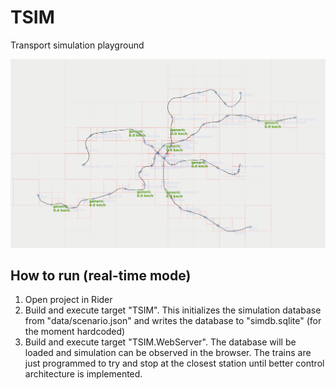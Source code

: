 # TSIM
Transport simulation playground

![screenshot](https://github.com/cejpmart/TSIM/blob/develop/screenshots/output.svg)

## How to run (real-time mode)

1. Open project in Rider
2. Build and execute target "TSIM". This initializes the simulation database from "data/scenario.json" and writes the
   database to "simdb.sqlite" (for the moment hardcoded)
3. Build and execute target "TSIM.WebServer". The database will be loaded and simulation can be observed in the browser.
   The trains are just programmed to try and stop at the closest station until better control architecture
   is implemented.
